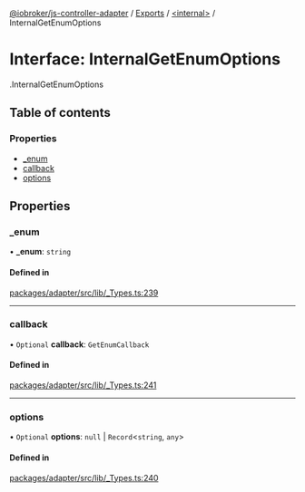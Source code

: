 [@iobroker/js-controller-adapter](../README.md) / [Exports](../modules.md) / [<internal\>](../modules/internal_.md) / InternalGetEnumOptions

# Interface: InternalGetEnumOptions

[<internal>](../modules/internal_.md).InternalGetEnumOptions

## Table of contents

### Properties

- [\_enum](internal_.InternalGetEnumOptions.md#_enum)
- [callback](internal_.InternalGetEnumOptions.md#callback)
- [options](internal_.InternalGetEnumOptions.md#options)

## Properties

### \_enum

• **\_enum**: `string`

#### Defined in

[packages/adapter/src/lib/_Types.ts:239](https://github.com/ioBroker/ioBroker.js-controller/blob/c6679f6f/packages/adapter/src/lib/_Types.ts#L239)

___

### callback

• `Optional` **callback**: `GetEnumCallback`

#### Defined in

[packages/adapter/src/lib/_Types.ts:241](https://github.com/ioBroker/ioBroker.js-controller/blob/c6679f6f/packages/adapter/src/lib/_Types.ts#L241)

___

### options

• `Optional` **options**: ``null`` \| `Record`<`string`, `any`\>

#### Defined in

[packages/adapter/src/lib/_Types.ts:240](https://github.com/ioBroker/ioBroker.js-controller/blob/c6679f6f/packages/adapter/src/lib/_Types.ts#L240)
